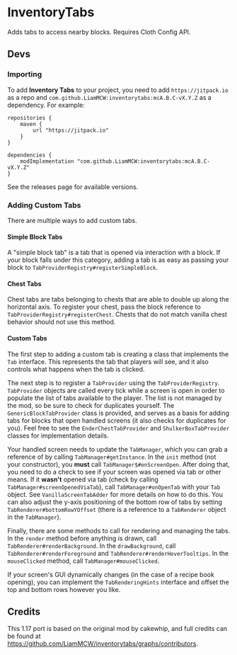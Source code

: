 # InventoryTabs
Adds tabs to access nearby blocks. Requires Cloth Config API.

## Devs
### Importing
To add **Inventory Tabs** to your project, you need to add ``https://jitpack.io`` as a repo and ``com.github.LiamMCW:inventorytabs:mcA.B.C-vX.Y.Z`` as a dependency. For example:
```
repositories {
	maven {
		url "https://jitpack.io"
	}
}

dependencies {
	modImplementation "com.github.LiamMCW:inventorytabs:mcA.B.C-vX.Y.Z"
}
```
See the releases page for available versions.

### Adding Custom Tabs
There are multiple ways to add custom tabs.

#### Simple Block Tabs
A "simple block tab" is a tab that is opened via interaction with a block. If your block falls under this category, adding a tab is as easy as passing your block to ``TabProviderRegistry#registerSimpleBlock``.

#### Chest Tabs
Chest tabs are tabs belonging to chests that are able to double up along the horizontal axis. To register your chest, pass the block reference to ``TabProviderRegistry#registerChest``. Chests that do not match vanilla chest behavior should not use this method.

#### Custom Tabs
The first step to adding a custom tab is creating a class that implements the ``Tab`` interface. This represents the tab that players will see, and it also controls what happens when the tab is clicked.

The next step is to register a ``TabProvider`` using the ``TabProviderRegistry``. ``TabProvider`` objects are called every tick while a screen is open in order to populate the list of tabs available to the player. The list is not managed by the mod, so be sure to check for duplicates yourself. The ``GenericBlockTabProvider`` class is provided, and serves as a basis for adding tabs for blocks that open handled screens (it also checks for duplicates for you). Feel free to see the ``EnderChestTabProvider`` and ``ShulkerBoxTabProvider`` classes for implementation details.

Your handled screen needs to update the ``TabManager``, which you can grab a reference of by calling ``TabManager#getInstance``. In the ``init`` method (not your constructor), you **must** call ``TabManager$#onScreenOpen``. After doing that, you need to do a check to see if your screen was opened via tab or other means. If it **wasn't** opened via tab (check by calling ``TabManager#screenOpenedViaTab``), call ``TabManager#onOpenTab`` with your ``Tab`` object. See ``VanillaScreenTabAdder`` for more details on how to do this. You can also adjust the y-axis positioning of the bottom row of tabs by setting ``TabRenderer#bottomRowYOffset`` (there is a reference to a ``TabRenderer`` object in the ``TabManager``).

Finally, there are some methods to call for rendering and managing the tabs. In the ``render`` method before anything is drawn, call ``TabRenderer#renderBackground``. In the ``drawBackground``, call ``TabRenderer#renderForeground`` and ``TabRenderer#renderHoverTooltips``. In the ``mouseClicked`` method, call ``TabManager#mouseClicked``.

If your screen's GUI dynamically changes (in the case of a recipe book opening), you can implement the ``TabRenderingHints`` interface and offset the top and bottom rows however you like.

## Credits
This 1.17 port is based on the original mod by cakewhip, and full credits can be found at https://github.com/LiamMCW/inventorytabs/graphs/contributors.
